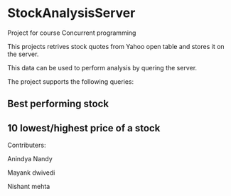 StockAnalysisServer
===================

Project for course Concurrent programming

This projects retrives stock quotes from Yahoo open table and stores it on the server. 

This data can be used to perform analysis by quering the server.

The project supports the following queries:

Best performing stock
---------------------


10 lowest/highest price of a stock
----------------------------------



Contributers:

Anindya Nandy 

Mayank dwivedi

Nishant mehta

